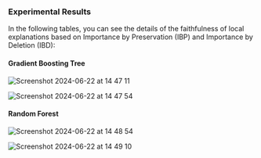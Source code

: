 
### Experimental Results

In the following tables, you can see the details of the faithfulness of local explanations based on Importance by Preservation (IBP) and Importance by Deletion (IBD):


#### Gradient Boosting Tree

![Screenshot 2024-06-22 at 14 47 11](https://github.com/amir-rahnama/faithfulness_local_tree_ensemble_explanations/assets/6009583/5d9fe3ef-05bd-4a80-91b1-eace0cc5a4e0)


![Screenshot 2024-06-22 at 14 47 54](https://github.com/amir-rahnama/faithfulness_local_tree_ensemble_explanations/assets/6009583/fc2f5e2b-c7f8-4daf-aeb1-94cda8a0201d)


#### Random Forest

![Screenshot 2024-06-22 at 14 48 54](https://github.com/amir-rahnama/faithfulness_local_tree_ensemble_explanations/assets/6009583/7f432291-73da-45d9-a65a-46d06b56c964)


![Screenshot 2024-06-22 at 14 49 10](https://github.com/amir-rahnama/faithfulness_local_tree_ensemble_explanations/assets/6009583/bb47565e-57e0-4980-bf12-97891ae4c0b1)
